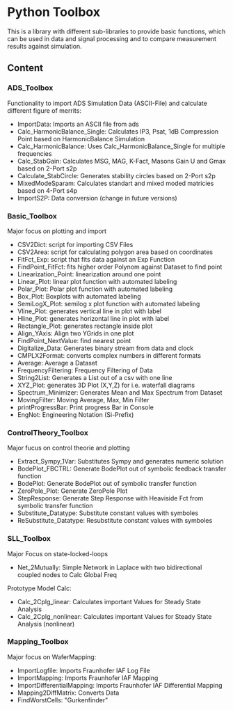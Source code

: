 # Python Toolbox

This is a library with different sub-libraries to provide basic functions, which can be used in data and signal processing and to compare measurement results against simulation.

## Content

### ADS_Toolbox
Functionality to import ADS Simulation Data (ASCII-File) and calculate different figure of merrits:

- ImportData: Imports an ASCII file from ads
- Calc_HarmonicBalance_Single: Calculates IP3, Psat, 1dB Compression Point based on HarmonicBalance Simulation
- Calc_HarmonicBalance: Uses Calc_HarmonicBalance_Single for multiple frequencies
- Calc_StabGain: Calculates MSG, MAG, K-Fact, Masons Gain U and Gmax based on 2-Port s2p
- Calculate_StabCircle: Generates stability circles based on 2-Port s2p
- MixedModeSparam: Calculates standart and mixed moded matricies based on 4-Port s4p
- ImportS2P: Data conversion (change in future versions)

### Basic_Toolbox
Major focus on plotting and import

- CSV2Dict: script for importing CSV Files
- CSV2Area: script for calculating polygon area based on coordinates
- FitFct_Exp: script that fits data against an Exp Function
- FindPoint_FitFct: fits higher order Polynom against Dataset to find point
- Linearization_Point: linearization around one point
- Linear_Plot: linear plot function with automated labeling
- Polar_Plot: Polar plot function with automated labeling
- Box_Plot: Boxplots with automated labeling
- SemiLogX_Plot: semilog x plot function with automated labeling
- Vline_Plot: generates vertical line in plot with label
- Hline_Plot: generates horizontal line in plot with label
- Rectangle_Plot: generates rectangle inside plot
- Align_YAxis: Align two YGrids in one plot
- FindPoint_NextValue: find nearest point
- Digitalize_Data: Generates binary stream from data and clock
- CMPLX2Format: converts complex numbers in different formats
- Average: Average a Dataset
- FrequencyFiltering: Frequency Filtering of Data
- String2List: Generates a List out of a csv with one line
- XYZ_Plot: generates 3D Plot (X,Y,Z) for i.e. waterfall diagrams
- Spectrum_Minimizer: Generates Mean and Max Spectrum from Dataset
- MovingFilter: Moving Average, Max, Min Filter
- printProgressBar: Print progress Bar in Console
- EngNot: Engineering Notation (Si-Prefix)

### ControlTheory_Toolbox
Major fucus on control theorie and plotting

 - Extract_Sympy_1Var: Substitutes Sympy and generates numeric solution
 - BodePlot_FBCTRL: Generate BodePlot out of symbolic feedback transfer function
 - BodePlot: Generate BodePlot out of symbolic transfer function
 - ZeroPole_Plot: Generate ZeroPole Plot
 - StepResponse: Generate Step Response with Heaviside Fct from symbolic transfer function
 - Substitute_Datatype: Substitute constant values with symboles
 - ReSubstitute_Datatype: Resubstitute constant values with symboles

### SLL_Toolbox
Major Focus on state-locked-loops

 - Net_2Mutually: Simple Network in Laplace with two bidirectional coupled nodes to Calc Global Freq
 
Prototype Model Calc:
 - Calc_2Cplg_linear: Calculates important Values for Steady State Analysis
 - Calc_2Cplg_nonlinear: Calculates important Values for Steady State Analysis (nonlinear)

### Mapping_Toolbox
Major focus on WaferMapping:

- ImportLogfile: Imports Fraunhofer IAF Log File
- ImportMapping: Imports Fraunhofer IAF Mapping
- ImportDifferentialMapping: Imports Fraunhofer IAF Differential Mapping
- Mapping2DiffMatrix: Converts Data
- FindWorstCells: "Gurkenfinder"